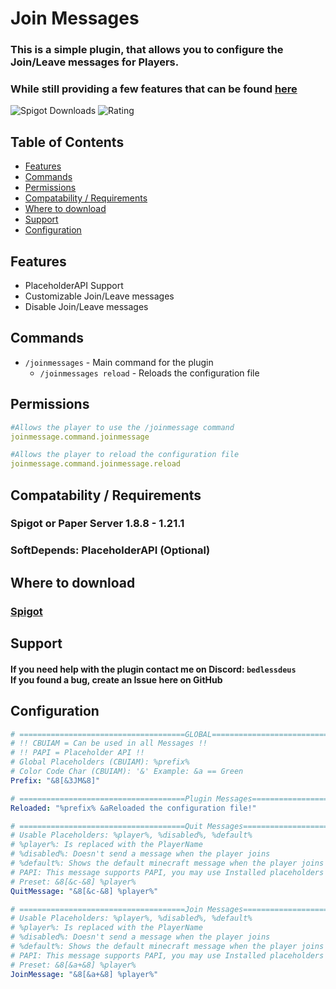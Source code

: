 # Join Messages
### This is a simple plugin, that allows you to configure the Join/Leave messages for Players.
### While still providing a few features that can be found [here](#features)

![Spigot Downloads](https://img.shields.io/spiget/downloads/98841) ![Rating](https://img.shields.io/spiget/stars/98841)

## Table of Contents
* [Features](#features)
* [Commands](#commands)
* [Permissions](#permissions)
* [Compatability / Requirements](#compatability--requirements)
* [Where to download](#where-to-download)
* [Support](#support)
* [Configuration](#configuration)

## Features
* PlaceholderAPI Support
* Customizable Join/Leave messages
* Disable Join/Leave messages

## Commands
* `/joinmessages` - Main command for the plugin
  * `/joinmessages reload` - Reloads the configuration file


## Permissions
```yaml
#Allows the player to use the /joinmessage command
joinmessage.command.joinmessage

#Allows the player to reload the configuration file
joinmessage.command.joinmessage.reload
```

## Compatability / Requirements
### Spigot or Paper Server 1.8.8 - 1.21.1
### SoftDepends: PlaceholderAPI (Optional)

## Where to download
### [Spigot](https://www.spigotmc.org/resources/ultimate-join-message.98841/)

## Support
#### If you need help with the plugin contact me on Discord: `bedlessdeus`<br>If you found a bug, create an Issue here on GitHub

## Configuration
```yaml
# =====================================GLOBAL=====================================
# !! CBUIAM = Can be used in all Messages !!
# !! PAPI = Placeholder API !!
# Global Placeholders (CBUIAM): %prefix%
# Color Code Char (CBUIAM): '&' Example: &a == Green
Prefix: "&8[&3JM&8]"

# =====================================Plugin Messages=====================================
Reloaded: "%prefix% &aReloaded the configuration file!"

# =====================================Quit Messages=====================================
# Usable Placeholders: %player%, %disabled%, %default%
# %player%: Is replaced with the PlayerName
# %disabled%: Doesn't send a message when the player joins
# %default%: Shows the default minecraft message when the player joins
# PAPI: This message supports PAPI, you may use Installed placeholders as you please!
# Preset: &8[&c-&8] %player%
QuitMessage: "&8[&c-&8] %player%"

# =====================================Join Messages=====================================
# Usable Placeholders: %player%, %disabled%, %default%
# %player%: Is replaced with the PlayerName
# %disabled%: Doesn't send a message when the player joins
# %default%: Shows the default minecraft message when the player joins
# PAPI: This message supports PAPI, you may use Installed placeholders as you please!
# Preset: &8[&a+&8] %player%
JoinMessage: "&8[&a+&8] %player%"
```
